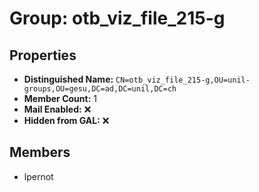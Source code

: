 # Group: otb_viz_file_215-g

## Properties

- **Distinguished Name:** `CN=otb_viz_file_215-g,OU=unil-groups,OU=gesu,DC=ad,DC=unil,DC=ch`
- **Member Count:** 1
- **Mail Enabled:** ❌
- **Hidden from GAL:** ❌

## Members

- lpernot
